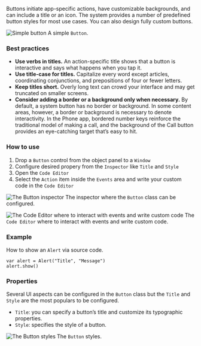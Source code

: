 Buttons initiate app-specific actions, have customizable backgrounds, and can include a title or an icon. The system provides a number of predefined button styles for most use cases. You can also design fully custom buttons.

![Simple button](images/button1.png)
A simple `Button`.

### Best practices
* **Use verbs in titles.** An action-specific title shows that a button is interactive and says what happens when you tap it.
* **Use title-case for titles.** Capitalize every word except articles, coordinating conjunctions, and prepositions of four or fewer letters.
* **Keep titles short.** Overly long text can crowd your interface and may get truncated on smaller screens.
* **Consider adding a border or a background only when necessary.** By default, a system button has no border or background. In some content areas, however, a border or background is necessary to denote interactivity. In the Phone app, bordered number keys reinforce the traditional model of making a call, and the background of the Call button provides an eye-catching target that’s easy to hit.

### How to use
1. Drop a `Button` control from the object panel to a `Window`
2. Configure desired propery from the `Inspector` like `Title` and `Style`
3. Open the `Code Editor`
4. Select the `Action` item inside the `Events` area and write your custom code in the `Code Editor`

![The `Button` inspector](images/button2.png)
The inspector where the `Button` class can be configured.

![The `Code Editor` where to interact with events and write custom code](images/button3.png)
The `Code Editor` where to interact with events and write custom code.

### Example
How to show an `Alert` via source code.
```
var alert = Alert("Title", "Message")
alert.show()
```

### Properties
Several UI aspects can be configured in the `Button` class but the `Title` and `Style` are the most populars to be configured.
- `Title`: you can specify a button’s title and customize its typographic properties.
- `Style`: specifies the style of a button.

![The `Button` styles](images/button4.png)
The `Button` styles.
